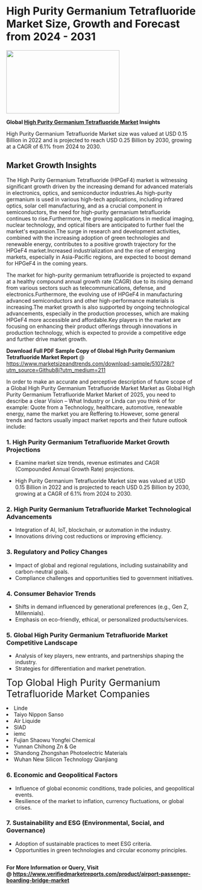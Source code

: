 <H1>High Purity Germanium Tetrafluoride Market Size, Growth and Forecast from 2024 - 2031</H1><img class="aligncenter size-medium wp-image-584254" src="https://thirdeyenews.in/wp-content/uploads/2024/09/Global-Market-Research-300x168.jpeg" alt="" width="300" height="168" /><p><strong>Global&nbsp;<a href="https://www.marketsizeandtrends.com/download-sample/510728/?utm_source=Github8j?utm_medium=211">High Purity Germanium Tetrafluoride Market</a> Insights</strong></p><p>High Purity Germanium Tetrafluoride Market size was valued at USD 0.15 Billion in 2022 and is projected to reach USD 0.25 Billion by 2030, growing at a CAGR of 6.1% from 2024 to 2030.</p><p><h2>Market Growth Insights</h2> <p>The High Purity Germanium Tetrafluoride (HPGeF4) market is witnessing significant growth driven by the increasing demand for advanced materials in electronics, optics, and semiconductor industries.As high-purity germanium is used in various high-tech applications, including infrared optics, solar cell manufacturing, and as a crucial component in semiconductors, the need for high-purity germanium tetrafluoride continues to rise.Furthermore, the growing applications in medical imaging, nuclear technology, and optical fibers are anticipated to further fuel the market's expansion.The surge in research and development activities, combined with the increasing adoption of green technologies and renewable energy, contributes to a positive growth trajectory for the HPGeF4 market.Increased industrialization and the rise of emerging markets, especially in Asia-Pacific regions, are expected to boost demand for HPGeF4 in the coming years.</p> <p>The market for high-purity germanium tetrafluoride is projected to expand at a healthy compound annual growth rate (CAGR) due to its rising demand from various sectors such as telecommunications, defense, and electronics.Furthermore, the evolving use of HPGeF4 in manufacturing advanced semiconductors and other high-performance materials is increasing.The market growth is also supported by ongoing technological advancements, especially in the production processes, which are making HPGeF4 more accessible and affordable.Key players in the market are focusing on enhancing their product offerings through innovations in production technology, which is expected to provide a competitive edge and further drive market growth.</p> <p><span class=""><strong>Download Full PDF Sample Copy of Global High Purity Germanium Tetrafluoride Market Report</strong> @ <a href="https://www.marketsizeandtrends.com/download-sample/510728/?utm_source=Github8j?utm_medium=211" target="_blank">https://www.marketsizeandtrends.com/download-sample/510728/?utm_source=Github8j?utm_medium=211</a></span></p><p>In order to make an accurate and perceptive description of future scope of a Global&nbsp;High Purity Germanium Tetrafluoride Market Market as Global&nbsp;High Purity Germanium Tetrafluoride Market Market of 2025, you need to describe a clear Vision &ndash; What Industry or Linda can you think of for example: Quote from a Technology, healthcare, automotive, renewable energy, name the market you are Reffering to.However, some general trends and factors usually impact market reports and their future outlook include:</p><h3>1.&nbsp;<strong>High Purity Germanium Tetrafluoride Market Growth Projections</strong></h3><ul><li>Examine market size trends, revenue estimates and CAGR (Compounded Annual Growth Rate) projections.</li><li><p>High Purity Germanium Tetrafluoride Market size was valued at USD 0.15 Billion in 2022 and is projected to reach USD 0.25 Billion by 2030, growing at a CAGR of 6.1% from 2024 to 2030.</p></li></ul><h3>2.&nbsp;<strong>High Purity Germanium Tetrafluoride Market Technological Advancements</strong></h3><ul><li>Integration of AI, IoT, blockchain, or automation in the industry.</li><li>Innovations driving cost reductions or improving efficiency.</li></ul><h3>3.&nbsp;<strong>Regulatory and Policy Changes</strong></h3><ul><li>Impact of global and regional regulations, including sustainability and carbon-neutral goals.</li><li>Compliance challenges and opportunities tied to government initiatives.</li></ul><h3>4.&nbsp;<strong>Consumer Behavior Trends</strong></h3><ul><li>Shifts in demand influenced by generational preferences (e.g., Gen Z, Millennials).</li><li>Emphasis on eco-friendly, ethical, or personalized products/services.</li></ul><h3>5.&nbsp;<strong>Global High Purity Germanium Tetrafluoride Market Competitive Landscape</strong></h3><ul><li>Analysis of key players, new entrants, and partnerships shaping the industry.</li><li>Strategies for differentiation and market penetration.</li></ul><p data-pm-slice="1 1 []"><span style="color: inherit; font-family: inherit; font-size: 25px;">Top Global High Purity Germanium Tetrafluoride Market Companies</span></p><div class="" data-test-id=""><p><li>Linde</li><li> Taiyo Nippon Sanso</li><li> Air Liquide</li><li> SIAD</li><li> iemc</li><li> Fujian Shaowu Yongfei Chemical</li><li> Yunnan Chihong Zn & Ge</li><li> Shandong Zhongshan Photoelectric Materials</li><li> Wuhan New Silicon Technology Qianjiang</li></p></div><h3>6.&nbsp;<strong>Economic and Geopolitical Factors</strong></h3><ul><li>Influence of global economic conditions, trade policies, and geopolitical events.</li><li>Resilience of the market to inflation, currency fluctuations, or global crises.</li></ul><h3>7.&nbsp;<strong>Sustainability and ESG (Environmental, Social, and Governance)</strong></h3><ul><li>Adoption of sustainable practices to meet ESG criteria.</li><li>Opportunities in green technologies and circular economy principles.</li></ul><h2><strong style="font-size: 14px;">For More Information or Query, Visit @&nbsp;</strong><a style="background-color: #ffffff; font-size: 14px;" href="https://www.marketsizeandtrends.com/report/high-purity-germanium-tetrafluoride-market/" target="_blank">https://www.verifiedmarketreports.com/product/airport-passenger-boarding-bridge-market</a></h2>